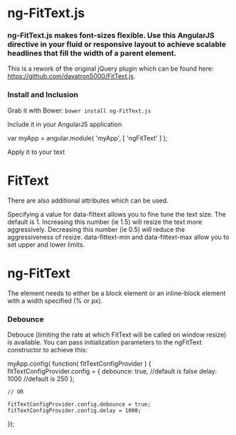 # ng-FitText.js

### ng-FitText.js makes font-sizes flexible. Use this AngularJS directive in your fluid or responsive layout to achieve scalable headlines that fill the width of a parent element.

This is a rework of the original jQuery plugin which can be found here: https://github.com/davatron5000/FitText.js.

### Install and Inclusion

Grab it with Bower: `bower install ng-FitText.js`

Include it in your AngularJS application

  var myApp = angular.module( 'myApp', [ 'ngFitText' ] );

Apply it to your text

  <h1 data-fittext>FitText</h1>

There are also additional attributes which can be used.

Specifying a value for data-fittext allows you to fine tune the text size. The default is 1. Increasing this number (ie 1.5) will resize the text more aggressively. Decreasing this number (ie 0.5) will reduce the aggressiveness of resize. data-fittext-min and data-fittext-max allow you to set upper and lower limits.

  <h1 data-fittext=".315" data-fittext-min="12" data-fittext-max="50">ng-FitText</h1>

The element needs to either be a block element or an inline-block element with a width specified (% or px).

### Debounce

Debouce (limiting the rate at which FitText will be called on window resize) is available. You can pass initialization parameters to the ngFitText constructor to achieve this:

  myApp.config( function( fitTextConfigProvider ) {
    fitTextConfigProvider.config = {
      debounce: true, //default is false
      delay: 1000 //default is 250
    };

    // OR

    fitTextConfigProvider.config.debounce = true;
    fitTextConfigProvider.config.delay = 1000;
  });
